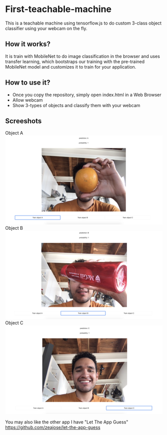# First-teachable-machine
This is a teachable machine using tensorflow.js to do custom 3-class object classifier using your webcam on the fly.

## How it works?

It is train with MobileNet to do image classification in the browser and uses transfer learning, which bootstraps our training with the pre-trained MobileNet model and customizes it to train for your application.


## How to use it?

- Once you copy the repository, simply open index.html in a Web Browser 
- Allow webcam
- Show 3-types of objects and classify them with your webcam


## Screeshots

<div>
  Object A 
  <img src="public/object_a.png" />
  <br>
  Object B 
  <img src="public/object_b.png" />
  <br>
  Object C 
  <img src="public/object_c.png" />
  
<div/>

You may also like the other app I have "Let The App Guess" 
https://github.com/zeajose/let-the-app-guess
